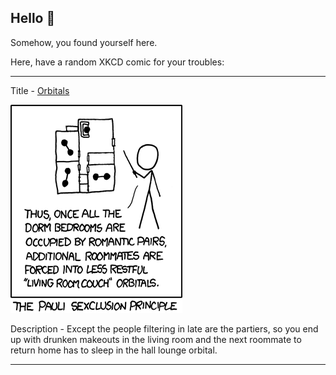 ## Hello 👀

Somehow, you found yourself here.

Here, have a random XKCD comic for your troubles:

-----------------------------------

Title - [Orbitals](https://xkcd.com/658)

![Orbitals](./random_comic.png)

Description - Except the people filtering in late are the partiers, so you end up with drunken makeouts in the living room and the next roommate to return home has to sleep in the hall lounge orbital.

-----------------------------------